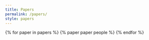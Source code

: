```yaml
--- 
title: Papers
permalink: /papers/
style: papers
---
```


{% for paper in papers %}
{% paper paper people %}
{% endfor %}

